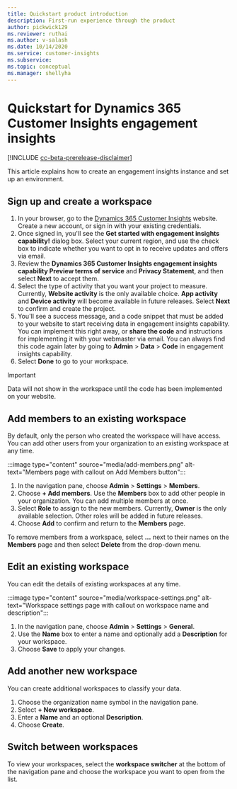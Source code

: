 ```yaml
---
title: Quickstart product introduction 
description: First-run experience through the product
author: pickwick129
ms.reviewer: ruthai
ms.author: v-salash
ms.date: 10/14/2020
ms.service: customer-insights
ms.subservice: 
ms.topic: conceptual
ms.manager: shellyha
---
```


# Quickstart for Dynamics 365 Customer Insights engagement insights

[!INCLUDE [cc-beta-prerelease-disclaimer](includes/cc-beta-prerelease-disclaimer.md)]

This article explains how to create an engagement insights instance and set up an environment.

## Sign up and create a workspace

1. In your browser, go to the [Dynamics 365 Customer Insights](https://pi.dynamics.com/) website. Create a new account, or sign in with your existing credentials.
2. Once signed in, you'll see the **Get started with engagement insights capability!** dialog box. Select your current region, and use the check box to indicate whether you want to opt in to receive updates and offers via email.
3. Review the **Dynamics 365 Customer Insights engagement insights capability Preview terms of service** and **Privacy Statement**, and then select **Next** to accept them.
4. Select the type of activity that you want your project to measure. Currently, **Website activity** is the only available choice. **App activity** and **Device activity** will become available in future releases. Select **Next** to confirm and create the project.
5. You'll see a success message, and a code snippet that must be added to your website to start receiving data in  engagement insights capability. You can implement this right away, or **share the code** and instructions for implementing it with your webmaster via email. You can always find this code again later by going to **Admin** > **Data** > **Code** in engagement insights capability.
6. Select **Done** to go to your workspace.

> [!IMPORTANT]
> Data will not show in the workspace until the code has been implemented on your website.

## Add members to an existing workspace

By default, only the person who created the workspace will have access. You can add other users from your organization to an existing workspace at any time.

:::image type="content" source="media/add-members.png" alt-text="Members page with callout on Add Members button":::

1. In the navigation pane, choose **Admin** > **Settings** > **Members**.
2. Choose **+ Add members**. Use the  **Members** box to add other people in your organization. You can add multiple members at once.
3. Select **Role** to assign to the new members. Currently, **Owner** is the only available selection. Other roles will be added in future releases.
4. Choose **Add** to confirm and return to the **Members** page.

To remove members from a workspace, select **...** next to their names on the **Members** page and then select **Delete** from the drop-down menu.

## Edit an existing workspace

You can edit the details of existing workspaces at any time.

:::image type="content" source="media/workspace-settings.png" alt-text="Workspace settings page with callout on workspace name and description":::

1. In the navigation pane, choose **Admin** > **Settings** > **General**.
1. Use the  **Name** box to enter a name and optionally add a **Description** for your workspace.
1. Choose **Save** to apply your changes.

## Add another new workspace

You can create additional workspaces to classify your data.

1. Choose the organization name symbol in the navigation pane.
2. Select **+ New workspace**.
3. Enter a **Name** and an optional **Description**.
4. Choose **Create**.

## Switch between workspaces

To view your workspaces, select the **workspace switcher** at the bottom of the navigation pane and choose the workspace you want to open from the list.
